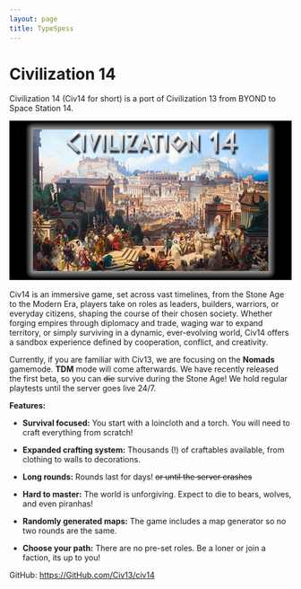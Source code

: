 ```yaml
---
layout: page
title: TypeSpess
---
```

# Civilization 14

Civilization 14 (Civ14 for short) is a port of Civilization 13 from BYOND to Space Station 14.

![banner](public/img/splash.png)

Civ14 is an immersive game, set across vast timelines, from the Stone Age to the Modern Era, players take on roles as leaders, builders, warriors, or everyday citizens, shaping the course of their chosen society. Whether forging empires through diplomacy and trade, waging war to expand territory, or simply surviving in a dynamic, ever-evolving world, Civ14 offers a sandbox experience defined by cooperation, conflict, and creativity.

Currently, if you are familiar with Civ13, we are focusing on the **Nomads** gamemode. **TDM** mode will come afterwards. We have recently released the first beta, so you can ~~die~~ survive during the Stone Age! We hold regular playtests until the server goes live 24/7.

**Features:**

- **Survival focused:** You start with a loincloth and a torch. You will need to craft everything from scratch!

- **Expanded crafting system:** Thousands (!) of craftables available, from clothing to walls to decorations. 

- **Long rounds:** Rounds last for days! ~~or until the server crashes~~

- **Hard to master:** The world is unforgiving. Expect to die to bears, wolves, and even piranhas!

- **Randomly generated maps:** The game includes a map generator so no two rounds are the same.

- **Choose your path:** There are no pre-set roles. Be a loner or join a faction, its up to you!

GitHub: https://GitHub.com/Civ13/civ14

